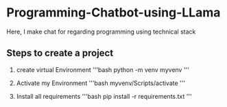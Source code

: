 # Programming-Chatbot-using-LLama
Here, I make chat for regarding programming using technical stack


## Steps to create a project 

1. create virtual Environment 
'''bash
        python -m venv myvenv 
'''

2. Activate my Environment
'''bash
        myvenv/Scripts/activate
'''
3. Install all requirements
'''bash
        pip install -r requirements.txt
'''